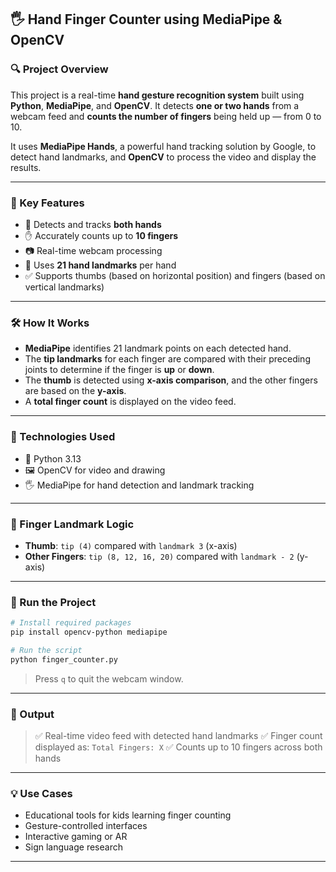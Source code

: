 

## 🖐️ Hand Finger Counter using MediaPipe & OpenCV

### 🔍 Project Overview

This project is a real-time **hand gesture recognition system** built using **Python**, **MediaPipe**, and **OpenCV**. It detects **one or two hands** from a webcam feed and **counts the number of fingers** being held up — from 0 to 10.

It uses **MediaPipe Hands**, a powerful hand tracking solution by Google, to detect hand landmarks, and **OpenCV** to process the video and display the results.

---

### 🎯 Key Features

* 👋 Detects and tracks **both hands**
* ✋ Accurately counts up to **10 fingers**
* 📷 Real-time webcam processing
* 🔧 Uses **21 hand landmarks** per hand
* ✅ Supports thumbs (based on horizontal position) and fingers (based on vertical landmarks)

---

### 🛠️ How It Works

* **MediaPipe** identifies 21 landmark points on each detected hand.
* The **tip landmarks** for each finger are compared with their preceding joints to determine if the finger is **up** or **down**.
* The **thumb** is detected using **x-axis comparison**, and the other fingers are based on the **y-axis**.
* A **total finger count** is displayed on the video feed.

---

### 📌 Technologies Used

* 🐍 Python 3.13
* 🖼️ OpenCV for video and drawing
* 🖐️ MediaPipe for hand detection and landmark tracking

---

### 🔢 Finger Landmark Logic

* **Thumb**: `tip (4)` compared with `landmark 3` (x-axis)
* **Other Fingers**: `tip (8, 12, 16, 20)` compared with `landmark - 2` (y-axis)

---

### 🧪 Run the Project

```bash
# Install required packages
pip install opencv-python mediapipe

# Run the script
python finger_counter.py
```

> Press `q` to quit the webcam window.

---

### 📸 Output

> ✅ Real-time video feed with detected hand landmarks
> ✅ Finger count displayed as: `Total Fingers: X`
> ✅ Counts up to 10 fingers across both hands

---
### 💡 Use Cases

* Educational tools for kids learning finger counting
* Gesture-controlled interfaces
* Interactive gaming or AR
* Sign language research

---


